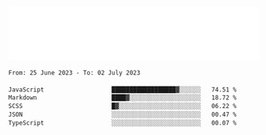 [![](./hello.svg)](https://blog.yrobot.top?ref=github-yrobot)

<!--START_SECTION:waka-->

```txt
From: 25 June 2023 - To: 02 July 2023

JavaScript                   ██████████████████▓░░░░░░   74.51 %
Markdown                     ████▓░░░░░░░░░░░░░░░░░░░░   18.72 %
SCSS                         █▓░░░░░░░░░░░░░░░░░░░░░░░   06.22 %
JSON                         ░░░░░░░░░░░░░░░░░░░░░░░░░   00.47 %
TypeScript                   ░░░░░░░░░░░░░░░░░░░░░░░░░   00.07 %
```

<!--END_SECTION:waka-->
